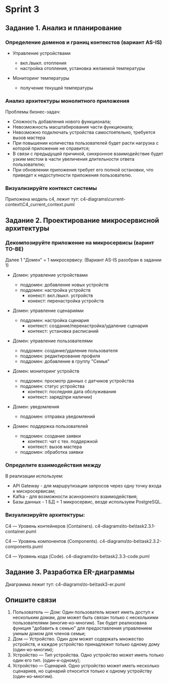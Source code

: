 # Sprint 3

## Задание 1. Анализ и планирование

### Определение доменов и границ контекстов (вариант AS-IS)

- Управление устройствами
  - вкл./выкл. отопления
  - настройка отопления, установка желаемой температуры

- Мониторинг температуры
  - получение текущей температуры

### Анализ архитектуры монолитного приложения

Проблемы бизнес-задач:

- Сложность добавления нового функционала;
- Невозможность масштабирования части функционала;
- Невозможно подключать устройства самостоятельно, требуется вызов мастера
- При повышении количества пользователей будет расти нагрузка с которой приложение не справится;
- В связи с предыдущей причиной, синхронное взаимодействие будет узким местом в части увеличения длительности ответа пользователю;
- При обновлении приложения требует его полной остановки, что приведет к недоступности приложения пользователю.

### Визуализируйте контекст системы

Приложена модель c4, лежит тут: c4-diagrams\current-context\C4_current_context.puml

## Задание 2. Проектирование микросервисной архитектуры

### Декомпозируйте приложение на микросервисы (варинт TO-BE)

Далее 1 "Домен" = 1 микросервису. (Вариант AS-IS разобран в задании 1)

- Домен: управление устройствами
  - поддомен: добавление новых устройств
  - поддомен: настройка устройств
    - конекст: вкл./выкл. устройств
    - конекст: перенастройка устройств

- Домен: управление сценариями
  - поддомен: настройка сценария
    - контекст: создание/перенастройка/удаление сценария
    - контекст: установка расписаний

- Домен: управление пользователями
  - поддомен: создание/удаление пользователя
  - поддомен: редактирование профиля
  - поддомен: добавление в группу "Семья"

- Домен: мониторинг устройств
  - поддомен: просмотр данных с датчиков устройства
  - поддомен: статус устройства
    - контекст: последняя дата обслуживания
    - контекст: заряд(при наличии)

- Домен: уведомления
  - поддомен: отправка уведомлений

- Домен: поддержка пользователей
  - поддомен: создание заявки
    - контекст: чат с тех. поддержкой
    - контекст: вызов мастера
  - поддомен: обработка заявки

### Определите взаимодействия между

В реализации используем:

- API Gateway - для маршрутизации запросов через одну точку входа к мискросервисам;
- Kafka - для возможности асинхронного взаимодействия;
- Базы данных - 1 БД = 1 микросервис, везде используем PostgreSQL.

### Визуализируйте архитектуры:

C4 — Уровень контейнеров (Containers).
c4-diagrams\to-be\task2.3.1-container.puml

C4 — Уровень компонентов (Components).
c4-diagrams\to-be\task2.3.2-components.puml

C4 — Уровень кода (Code).
c4-diagrams\to-be\task2.3.3-code.puml

## Задание 3. Разработка ER-диаграммы

Диаграмма лежит тут:
c4-diagrams\to-be\task3-er.puml

## Опишите связи

1. Пользователь — Дом: Один пользователь может иметь доступ к нескольким домам, дом может быть связан только с несколькими пользователями (многие-ко-многим). Так будет реализована функция "добавить в семью" для предоставления управлением умным домом для членов семьи;
2. Дом — Устройство. Один дом может содержать множество устройств, и каждое устройство принадлежит только одному дому (один-ко-многим);
3. Устройство — Тип устройства. Одно устройство может иметь только один его тип. (один-к-одному);
4. Устройство — Сценарий. Одно устройство может иметь несколько сценариев, но сценарий относится только к одному устройству (один-ко-многим).